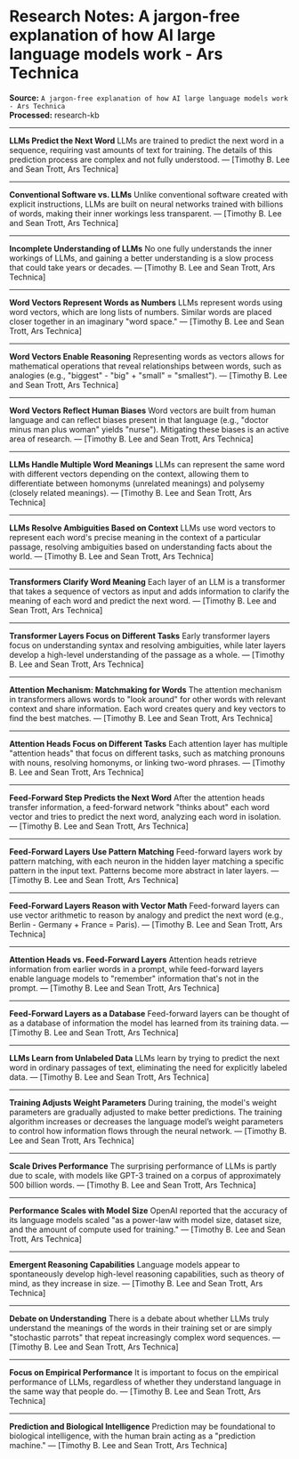 # Research Notes: A jargon-free explanation of how AI large language models work - Ars Technica

**Source:** `A jargon-free explanation of how AI large language models work - Ars Technica`  
**Processed:** research-kb

---

**LLMs Predict the Next Word**
LLMs are trained to predict the next word in a sequence, requiring vast amounts of text for training. The details of this prediction process are complex and not fully understood. — [Timothy B. Lee and Sean Trott, Ars Technica]

---

**Conventional Software vs. LLMs**
Unlike conventional software created with explicit instructions, LLMs are built on neural networks trained with billions of words, making their inner workings less transparent. — [Timothy B. Lee and Sean Trott, Ars Technica]

---

**Incomplete Understanding of LLMs**
No one fully understands the inner workings of LLMs, and gaining a better understanding is a slow process that could take years or decades. — [Timothy B. Lee and Sean Trott, Ars Technica]

---

**Word Vectors Represent Words as Numbers**
LLMs represent words using word vectors, which are long lists of numbers. Similar words are placed closer together in an imaginary "word space." — [Timothy B. Lee and Sean Trott, Ars Technica]

---

**Word Vectors Enable Reasoning**
Representing words as vectors allows for mathematical operations that reveal relationships between words, such as analogies (e.g., "biggest" - "big" + "small" = "smallest"). — [Timothy B. Lee and Sean Trott, Ars Technica]

---

**Word Vectors Reflect Human Biases**
Word vectors are built from human language and can reflect biases present in that language (e.g., "doctor minus man plus woman" yields "nurse"). Mitigating these biases is an active area of research. — [Timothy B. Lee and Sean Trott, Ars Technica]

---

**LLMs Handle Multiple Word Meanings**
LLMs can represent the same word with different vectors depending on the context, allowing them to differentiate between homonyms (unrelated meanings) and polysemy (closely related meanings). — [Timothy B. Lee and Sean Trott, Ars Technica]

---

**LLMs Resolve Ambiguities Based on Context**
LLMs use word vectors to represent each word's precise meaning in the context of a particular passage, resolving ambiguities based on understanding facts about the world. — [Timothy B. Lee and Sean Trott, Ars Technica]

---

**Transformers Clarify Word Meaning**
Each layer of an LLM is a transformer that takes a sequence of vectors as input and adds information to clarify the meaning of each word and predict the next word. — [Timothy B. Lee and Sean Trott, Ars Technica]

---

**Transformer Layers Focus on Different Tasks**
Early transformer layers focus on understanding syntax and resolving ambiguities, while later layers develop a high-level understanding of the passage as a whole. — [Timothy B. Lee and Sean Trott, Ars Technica]

---

**Attention Mechanism: Matchmaking for Words**
The attention mechanism in transformers allows words to "look around" for other words with relevant context and share information. Each word creates query and key vectors to find the best matches. — [Timothy B. Lee and Sean Trott, Ars Technica]

---

**Attention Heads Focus on Different Tasks**
Each attention layer has multiple "attention heads" that focus on different tasks, such as matching pronouns with nouns, resolving homonyms, or linking two-word phrases. — [Timothy B. Lee and Sean Trott, Ars Technica]

---

**Feed-Forward Step Predicts the Next Word**
After the attention heads transfer information, a feed-forward network "thinks about" each word vector and tries to predict the next word, analyzing each word in isolation. — [Timothy B. Lee and Sean Trott, Ars Technica]

---

**Feed-Forward Layers Use Pattern Matching**
Feed-forward layers work by pattern matching, with each neuron in the hidden layer matching a specific pattern in the input text. Patterns become more abstract in later layers. — [Timothy B. Lee and Sean Trott, Ars Technica]

---

**Feed-Forward Layers Reason with Vector Math**
Feed-forward layers can use vector arithmetic to reason by analogy and predict the next word (e.g., Berlin - Germany + France = Paris). — [Timothy B. Lee and Sean Trott, Ars Technica]

---

**Attention Heads vs. Feed-Forward Layers**
Attention heads retrieve information from earlier words in a prompt, while feed-forward layers enable language models to "remember" information that's not in the prompt. — [Timothy B. Lee and Sean Trott, Ars Technica]

---

**Feed-Forward Layers as a Database**
Feed-forward layers can be thought of as a database of information the model has learned from its training data. — [Timothy B. Lee and Sean Trott, Ars Technica]

---

**LLMs Learn from Unlabeled Data**
LLMs learn by trying to predict the next word in ordinary passages of text, eliminating the need for explicitly labeled data. — [Timothy B. Lee and Sean Trott, Ars Technica]

---

**Training Adjusts Weight Parameters**
During training, the model's weight parameters are gradually adjusted to make better predictions. The training algorithm increases or decreases the language model’s weight parameters to control how information flows through the neural network. — [Timothy B. Lee and Sean Trott, Ars Technica]

---

**Scale Drives Performance**
The surprising performance of LLMs is partly due to scale, with models like GPT-3 trained on a corpus of approximately 500 billion words. — [Timothy B. Lee and Sean Trott, Ars Technica]

---

**Performance Scales with Model Size**
OpenAI reported that the accuracy of its language models scaled "as a power-law with model size, dataset size, and the amount of compute used for training." — [Timothy B. Lee and Sean Trott, Ars Technica]

---

**Emergent Reasoning Capabilities**
Language models appear to spontaneously develop high-level reasoning capabilities, such as theory of mind, as they increase in size. — [Timothy B. Lee and Sean Trott, Ars Technica]

---

**Debate on Understanding**
There is a debate about whether LLMs truly understand the meanings of the words in their training set or are simply "stochastic parrots" that repeat increasingly complex word sequences. — [Timothy B. Lee and Sean Trott, Ars Technica]

---

**Focus on Empirical Performance**
It is important to focus on the empirical performance of LLMs, regardless of whether they understand language in the same way that people do. — [Timothy B. Lee and Sean Trott, Ars Technica]

---

**Prediction and Biological Intelligence**
Prediction may be foundational to biological intelligence, with the human brain acting as a "prediction machine." — [Timothy B. Lee and Sean Trott, Ars Technica]